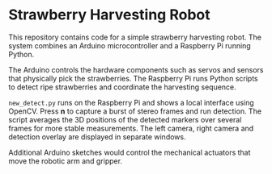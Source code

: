 # Strawberry Harvesting Robot

This repository contains code for a simple strawberry harvesting robot. The system
combines an Arduino microcontroller and a Raspberry Pi running Python.

The Arduino controls the hardware components such as servos and sensors that
physically pick the strawberries. The Raspberry Pi runs Python scripts to detect
ripe strawberries and coordinate the harvesting sequence.

`new_detect.py` runs on the Raspberry Pi and shows a local interface using
OpenCV. Press **n** to capture a burst of stereo frames and run detection. The
script averages the 3D positions of the detected markers over several frames for
more stable measurements. The left camera, right camera and detection overlay
are displayed in separate windows.

Additional Arduino sketches would control the mechanical actuators that move the
robotic arm and gripper.


